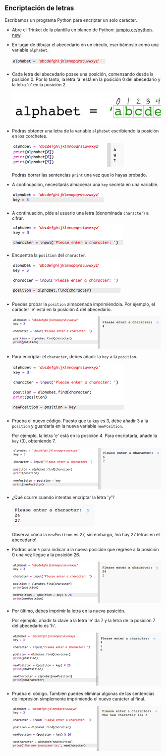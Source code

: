 ## Encriptación de letras

Escribamos un programa Python para encriptar un solo carácter. 

+ Abre el Trinket de la plantilla en blanco de Python: <a href="http://jumpto.cc/python-new" target="_blank">jumpto.cc/python-new</a>. 

+ En lugar de dibujar el abecedario en un círculo, escribámoslo como una variable `alphabet`.

	![screenshot](images/messages-alphabet.png)

+ Cada letra del abecedario posee una posición, comenzando desde la posición 0. Por lo tanto, la letra 'a' está en la posición 0 del abecedario y la letra  'c' en la posición 2.

	![screenshot](images/messages-array.png)

+ Podrás obtener una letra de la variable `alphabet` escribiendo la posición en los corchetes.

	![screenshot](images/messages-alphabet-array.png)

	Podrás borrar las sentencias `print` una vez que lo hayas probado.

+ A continuación, necesitarás almacenar una `key` secreta en una variable.

	![screenshot](images/messages-key.png)	

+ A continuación, pide al usuario una letra (denominada `character`) a cifrar.

	![screenshot](images/messages-character.png)

+ Encuentra la `position` del `character`.

	![screenshot](images/messages-position.png)

+ Puedes probar la `position` almacenada imprimiéndola. Por ejemplo, el carácter 'e' está en la posición 4 del abecedario.

	![screenshot](images/messages-position-test.png)

+ Para encriptar el `character`, debes añadir la `key` a la `position`.

	![screenshot](images/messages-newposition.png)

+ Prueba el nuevo código. Puesto que tu `key` es 3, debe añadir 3 a la `position` y guardarla en la nueva variable `newPosition`. 

	Por ejemplo, la letra 'e' está en la posición 4. Para encriptarla, añade la `key` (3), obteniendo 7.

	![screenshot](images/messages-newposition-test.png)

+ ¿Qué ocurre cuando intentas encriptar la letra 'y'?

	![screenshot](images/messages-modulus-bug.png)

	Observa cómo la `newPosition` es 27, sin embargo, !no hay 27 letras en el abecedario!

+ Podrás usar `%` para indicar a la nueva posición que regrese a la posición 0 una vez llegue a la posición 26. 

	![screenshot](images/messages-modulus.png)

+ Por último, debes imprimir la letra en la nueva posición.

	Por ejemplo, añadir la clave a la letra 'e' da 7 y la letra de la posición 7 del abecedario es 'h'.

	![screenshot](images/messages-newcharacter.png)

+ Prueba el código. También puedes eliminar algunas de las sentencias de impresión simplemente imprimiendo el nuevo carácter al final.

	![screenshot](images/messages-enc-test.png)
